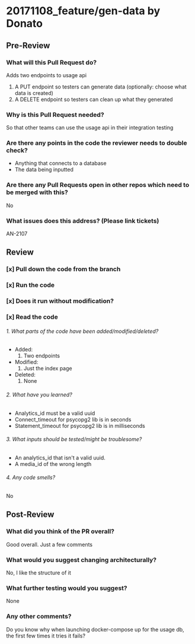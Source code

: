 # 20171108_feature/gen-data by Donato

## Pre-Review
### What will this Pull Request do?
Adds two endpoints to usage api
1. A PUT endpoint so testers can generate data (optionally: choose what data is created)
2. A DELETE endpoint so testers can clean up what they generated
### Why is this Pull Request needed?
So that other teams can use the usage api in their integration testing
### Are there any points in the code the reviewer needs to double check?
* Anything that connects to a database
* The data being inputted
### Are there any Pull Requests open in other repos which need to be merged with this?
No
### What issues does this address? (Please link tickets)
AN-2107

## Review
### [x] Pull down the code from the branch
### [x] Run the code
### [x] Does it run without modification?
### [x] Read the code
###### 1. What parts of the code have been added/modified/deleted?
* Added:
    1. Two endpoints
* Modified:
    1. Just the index page
* Deleted:
    1. None
###### 2. What have you learned?
* Analytics_id must be a valid uuid
* Connect_timeout for psycopg2 lib is in seconds
* Statement_timeout for psycopg2 lib is in milliseconds
###### 3. What inputs should be tested/might be troublesome?
* An analytics_id that isn't a valid uuid.
* A media_id of the wrong length
###### 4. Any code smells?
No

## Post-Review
### What did you think of the PR overall?
Good overall. Just a few comments
### What would you suggest changing architecturally?
No, I like the structure of it
### What further testing would you suggest?
None
### Any other comments?
Do you know why when launching docker-compose up for the usage db, the first few times it tries it fails?


